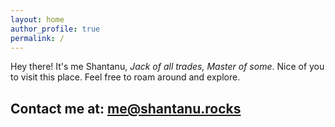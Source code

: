 ```yaml
---
layout: home
author_profile: true
permalink: /
---
```

<!--<script type="text/javascript" src="https://platform.linkedin.com/badges/js/profile.js" async defer></script>
#<div class="LI-profile-badge"  data-version="v1" data-size="large" data-locale="en_US" data-type="horizontal" data-theme="dark" data-vanity="shantanu-dash-6174a2143"><a class="LI-simple-link" href='https://in.linkedin.com/in/shantanu-dash-6174a2143?trk=profile-badge'>Shantanu Dash</a></div>
-->
Hey there! It's me Shantanu, _Jack of all trades, Master of some_. Nice of you to visit this place. Feel free to roam around and explore.

## Contact me at: <a href="mailto:me@shantanu.rocks">me@shantanu.rocks</a>
